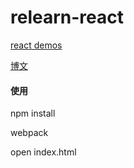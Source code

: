 # relearn-react

[react demos](https://github.com/facebook/react/wiki/Examples)

[博文](http://107.150.96.151/#5694b572655ce3aa010e0701)

#### 使用

npm install 

webpack

open index.html